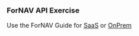 ### ForNAV API Exercise

Use the ForNAV Guide for [SaaS]() or [OnPrem]()

<!-- ToDO -> edit links -->